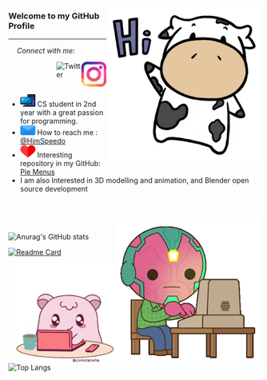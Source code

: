 <p align="right">
<img align="right" width="308" height="308" src="https://github.com/Himanshu-Singh-Chauhan/Himanshu-Singh-Chauhan/blob/main/resources/gifs/cow_hi.gif">
</p>

### Welcome to my GitHub Profile

------

<p align = "right"><em>Connect with me: &nbsp;&nbsp;&nbsp;&nbsp;&nbsp;&nbsp;&nbsp;&nbsp;&nbsp;&nbsp;&nbsp;&nbsp;&nbsp;&nbsp;&nbsp;</em></p>

<a href="https://www.instagram.com/him.speedo/"><img align = "right" width="50" height="50" src = "https://github.com/Himanshu-Singh-Chauhan/Himanshu-Singh-Chauhan/blob/main/resources/icons/insta.png" alt = "Instagram"></a>  <a href = "https://twitter.com/HimSpeedo"><img align = "right" width="50" height="50" src = "https://image.flaticon.com/icons/png/512/2504/2504947.png" alt="Twitter"></a>  

<p><br><br><br></p>

- <img width="30" height="25" src = "https://github.com/Himanshu-Singh-Chauhan/Himanshu-Singh-Chauhan/blob/main/resources/icons/pc.png">  CS student in 2nd year with a great passion for programming.  
- <img width="30" height="20" src = "https://github.com/Himanshu-Singh-Chauhan/Himanshu-Singh-Chauhan/blob/main/resources/icons/email.png">  How to reach me : [@HimSpeedo](https://twitter.com/HimSpeedo)
- <img width="30" height="25" src = "https://github.com/Himanshu-Singh-Chauhan/Himanshu-Singh-Chauhan/blob/main/resources/icons/like.png">  Interesting repository in my GitHub: [Pie Menus](https://github.com/Himanshu-Singh-Chauhan/Pie-Menus)    
- I am also Interested in 3D modelling and animation, and Blender open source development 

<!-- - 👀 I’m interested in ... -->
<!-- - 🌱 I’m currently learning ... -->
<!-- - 💞️ I’m looking to collaborate on ... -->  

<p align="right"><br><br>
<img align="right" width="290" height="300" src="https://github.com/Himanshu-Singh-Chauhan/Himanshu-Singh-Chauhan/blob/main/resources/gifs/vision typing.gif"><br>
</p>

![Anurag's GitHub stats](https://github-readme-stats.vercel.app/api?username=Himanshu-Singh-Chauhan&show_icons=true&theme=buefy)

[![Readme Card](https://github-readme-stats.vercel.app/api/pin/?username=Himanshu-Singh-Chauhan&repo=Pie-Menus&show_icons=true&theme=buefy)](https://github.com/Himanshu-Singh-Chauhan/Pie-Menus)

<img align="right" width="200" height="200" src="https://github.com/Himanshu-Singh-Chauhan/Himanshu-Singh-Chauhan/blob/main/resources/gifs/kirby typing.gif">

![Top Langs](https://github-readme-stats.vercel.app/api/top-langs/?username=Himanshu-Singh-Chauhan&hide=AutoHotKey&layout=compact&theme=buefy)

<!-- [joeyespo/grip: Preview GitHub README.md files locally before committing them.](https://github.com/joeyespo/grip) 

Use this python utility to see readme changes directly from local cloned repo, instead of committing hundred times just to formatting is correct or not.  The readme is rendered directly from GitHub, so the formatting are very accurately shown. LOVE IT. --> 
